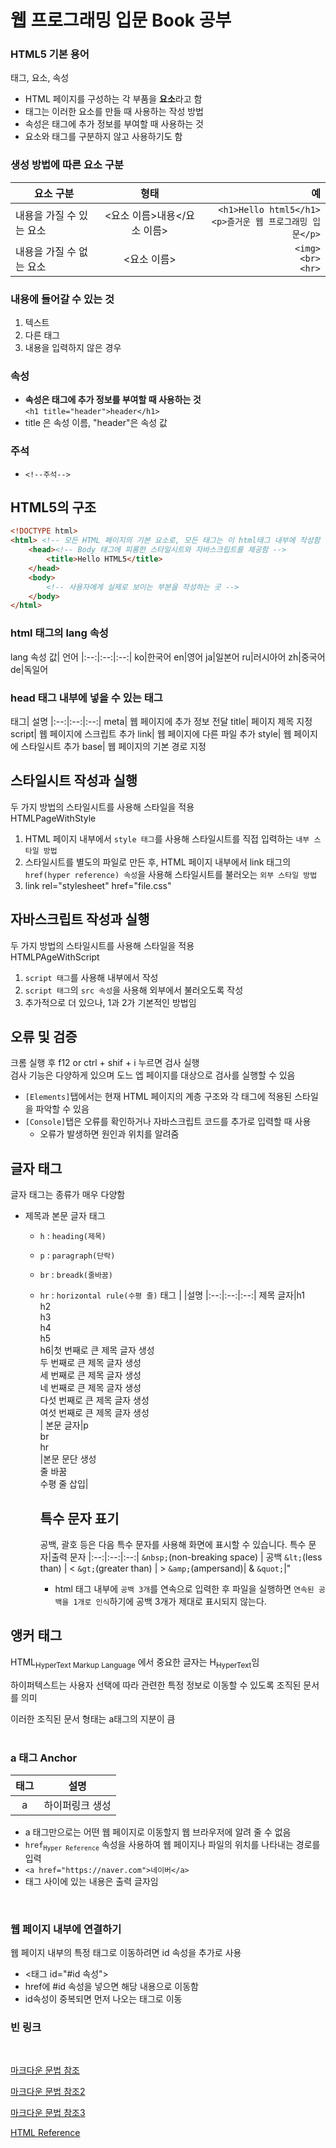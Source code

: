 # 웹 프로그래밍 입문 Book 공부

### HTML5 기본 용어
태그, 요소, 속성
+ HTML 페이지를 구성하는 각 부품을 **요소**라고 함
+ 태그는 이러한 요소를 만들 때 사용하는 작성 방법
+ 속성은 태그에 추가 정보를 부여할 때 사용하는 것
+ 요소와 태그를 구분하지 않고 사용하기도 함   

### 생성 방법에 따른 요소 구분
요소 구분 | 형태 | 예
|--|:--:|--:|
|내용을 가질 수 있는 요소| <요소 이름>내용</요소 이름> | `<h1>Hello html5</h1>`<br>`<p>즐거운 웹 프로그래밍 입문</p>`
|내용을 가질 수 없는 요소| <요소 이름> |`<img>`<br>`<br>`<br> `<hr>`

### 내용에 들어갈 수 있는 것

1. 텍스트
2. 다른 태그
3. 내용을 입력하지 않은 경우

### 속성
+ **__속성은 태그에 추가 정보를 부여할 때 사용하는 것__**   
    `<h1 title="header">header</h1>`
+ title 은 속성 이름, "header"은 속성 값   

### 주석
+ `<!--주석-->`

## HTML5의 구조
```html
<!DOCTYPE html>
<html> <!-- 모든 HTML 페이지의 기본 요소로, 모든 태그는 이 html태그 내부에 작성함 -->
    <head><!-- Body 태그에 피룡한 스타일시트와 자바스크립트를 제공함 -->
        <title>Hello HTML5</title>
    </head>
    <body>
        <!-- 사용자에게 실제로 보이는 부분을 작성하는 곳 -->
    </body>
</html>
```
### html 태그의 lang 속성
lang 속성 값| 언어
|:--:|:--:|:--:|
ko|한국어
en|영어
ja|일본어
ru|러시아어
zh|중국어
de|독일어

### head 태그 내부에 넣을 수 있는 태그
태그| 설명
|:--:|:--:|:--:|
meta| 웹 페이지에 추가 정보 전달
title| 페이지 제목 지정
script| 웹 페이지에 스크립트 추가
link| 웹 페이지에 다른 파일 추가
style| 웹 페이지에 스타일시트 추가
base| 웹 페이지의 기본 경로 지정

## 스타일시트 작성과 실행
두 가지 방법의 스타일시트를 사용해 스타일을 적용   
HTMLPageWithStyle
1. HTML 페이지 내부에서 `style 태그`를 사용해 스타일시트를 직접 입력하는 `내부 스타일 방법`
2. 스타일시트를 별도의 파일로 만든 후, HTML 페이지 내부에서 link 태그의 `href(hyper reference) 속성`을 사용해 스타일시트를 불러오는 `외부 스타일 방법`
3. link rel="stylesheet" href="file.css"

## 자바스크립트 작성과 실행
두 가지 방법의 스타일시트를 사용해 스타일을 적용   
HTMLPAgeWithScript
1. `script 태그`를 사용해 내부에서 작성
2. `script 태그`의 `src 속성`을 사용해 외부에서 불러오도록 작성
3. 추가적으로 더 있으나, 1과 2가 기본적인 방법임

## 오류 및 검증
크롬 실행 후 f12 or ctrl + shif + i 누르면 검사 실행   
검사 기능은 다양하게 있으며 도느 엡 페이지를 대상으로 검사를 실행할 수 있음
+ `[Elements]`탭에서는 현재 HTML 페이지의 계층 구조와 각 태그에 적용된 스타일을 파악할 수 있음
+ `[Console]`탭은 오류를 확인하거나 자바스크립트 코드를 추가로 입력할 때 사용
  + 오류가 발생하면 원인과 위치를 알려줌


## 글자 태그
글자 태그는 종류가 매우 다양함
+ 제목과 본문 글자 태그
  + `h` : `heading(제목)`
  + `p` : `paragraph(단락)`
  + `br` : `breadk(줄바꿈)`
  + `hr` : `horizontal rule(수평 줄)`
    태그 | |설명
    |:--:|:--:|:--:|
    제목 글자|h1<br>h2<br>h3<br>h4<br>h5<br>h6|첫 번째로 큰 제목 글자 생성<br>두 번째로 큰 제목 글자 생성<br>세 번째로 큰 제목 글자 생성<br>네 번째로 큰 제목 글자 생성<br>다섯 번째로 큰 제목 글자 생성<br>여섯 번째로 큰 제목 글자 생성<br>|
    본문 글자|p<br>br<br>hr<br>|본문 문단 생성<br>줄 바꿈<br>수평 줄 삽입|
    
    ## 특수 문자 표기
    공백, 괄호 등은 다음 특수 문자를 사용해 화면에 표시할 수 있습니다.
    특수 문자|출력 문자
    |:--:|:--:|:--:|
    `&nbsp;`(non-breaking space) | 공백
    `&lt;`(less than) | <
    `&gt;`(greater than) | >
    `&amp;`(ampersand)| &
    `&quot;`|"

    + html 태그 내부에 `공백 3개`를 연속으로 입력한 후 파일을 실행하면 `연속된 공백을 1개로 인식`하기에 공백 3개가 제대로 표시되지 않는다.

## 앵커 태그
HTML<sub>HyperText Markup Language</sub> 에서 중요한 글자는 H<sub>HyperText</sub>임

하이퍼텍스트는 사용자 선택에 따라 관련한 특정 정보로 이동할 수 있도록 조직된 문서를 의미

이러한 조직된 문서 형태는 a태그의 지분이 큼   
<br>
### a 태그 Anchor
태그|설명
|:--:|:--:|
a|하이퍼링크 생성
+ a 태그만으로는 어떤 웹 페이지로 이동할지 웹 브라우저에 알려 줄 수 없음
+ `href`<sub>`Hyper Reference`</sub> 속성을 사용하여 웹 페이지나 파일의 위치를 나타내는 경로를 입력
+ `<a href="https://naver.com">네이버</a>`
+ 태그 사이에 있는 내용은 출력 글자임

<br>

### 웹 페이지 내부에 연결하기
웹 페이지 내부의 특정 태그로 이동하려면 id 속성을 추가로 사용
+ <태그 id="#id 속성">
+ href에 #id 속성을 넣으면 해당 내용으로 이동함
+ id속성이 중복되면 먼저 나오는 태그로 이동
  
### 빈 링크


<br>

[마크다운 문법 참조][first_reference]  

[first_reference]: https://gist.github.com/ihoneymon/652be052a0727ad59601   

[마크다운 문법 참조2](https://heropy.blog/2017/09/30/markdown/)

[마크다운 문법 참조3][third_reference]

[HTML Reference][HTML Reference W3c]

[HTML Reference W3c]: https://www.w3schools.com/html/default.asp

[third_reference]: https://inasie.github.io/it%EC%9D%BC%EB%B0%98/%EB%A7%88%ED%81%AC%EB%8B%A4%EC%9A%B4-%ED%91%9C-%EB%A7%8C%EB%93%A4%EA%B8%B0/
